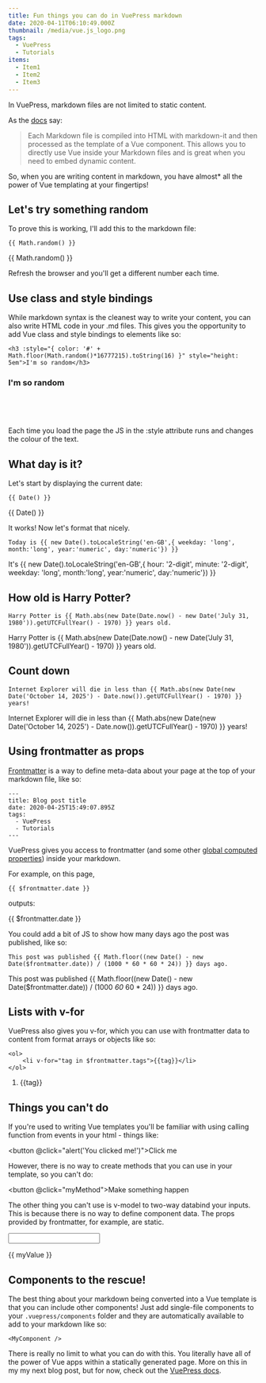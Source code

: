 ```yaml
---
title: Fun things you can do in VuePress markdown
date: 2020-04-11T06:10:49.000Z
thumbnail: /media/vue.js_logo.png
tags:
  - VuePress
  - Tutorials
items:
  - Item1
  - Item2
  - Item3
---
```

In VuePress, markdown files are not limited to static content. 

As the [docs](https://vuepress.vuejs.org/guide/#how-it-works) say:

> Each Markdown file is compiled into HTML with markdown-it and then processed as the template of a Vue component. This allows you to directly use Vue inside your Markdown files and is great when you need to embed dynamic content.

So, when you are writing content in markdown, you have almost* all the power of Vue templating at your fingertips!

## Let's try something random

To prove this is working, I'll add this to the markdown file:

```
{{ Math.random() }}
```

{{ Math.random() }}

Refresh the browser and you'll get a different number each time. 

## Use class and style bindings

While markdown syntax is the cleanest way to write your content, you can also write HTML code in your .md files. This gives you the opportunity to add Vue class and style bindings to elements like so:

```
<h3 :style="{ color: '#' + Math.floor(Math.random()*16777215).toString(16) }" style="height: 5em">I'm so random</h3>
```

<h3 :style="{ color: '#' + Math.floor(Math.random()*16777215).toString(16) }" style="height: 5em">I'm so random</h3>

Each time you load the page the JS in the :style attribute runs and changes the colour of the text.

## What day is it?

Let's start by displaying the current date:

```
{{ Date() }}
```

{{ Date() }}

It works! Now let's format that nicely.

```
Today is {{ new Date().toLocaleString('en-GB',{ weekday: 'long', month:'long', year:'numeric', day:'numeric'}) }}
```

It's {{ new Date().toLocaleString('en-GB',{ hour: '2-digit', minute: '2-digit', weekday: 'long', month:'long', year:'numeric', day:'numeric'}) }}

## How old is Harry Potter?

```
Harry Potter is {{ Math.abs(new Date(Date.now() - new Date('July 31, 1980')).getUTCFullYear() - 1970) }} years old.
```

Harry Potter is {{ Math.abs(new Date(Date.now() - new Date('July 31, 1980')).getUTCFullYear() - 1970) }} years old.

## Count down

```
Internet Explorer will die in less than {{ Math.abs(new Date(new Date('October 14, 2025') - Date.now()).getUTCFullYear() - 1970) }} years!
```

Internet Explorer will die in less than {{ Math.abs(new Date(new Date('October 14, 2025') - Date.now()).getUTCFullYear() - 1970) }} years!

## Using frontmatter as props

[Frontmatter](https://v1.vuepress.vuejs.org/guide/frontmatter.html) is a way to define meta-data about your page at the top of your markdown file, like so:

```
---
title: Blog post title
date: 2020-04-25T15:49:07.895Z
tags:
  - VuePress
  - Tutorials
---
```

VuePress gives you access to frontmatter (and some other [global computed properties](https://v1.vuepress.vuejs.org/guide/global-computed.html)) inside your markdown.

For example, on this page, 

```
{{ $frontmatter.date }}
```

outputs:

{{ $frontmatter.date }}

You could add a bit of JS to show how many days ago the post was published, like so:

```
This post was published {{ Math.floor((new Date() - new Date($frontmatter.date)) / (1000 * 60 * 60 * 24)) }} days ago.
```

This post was published {{ Math.floor((new Date() - new Date($frontmatter.date)) / (1000  *60*  60 * 24)) }} days ago.

## Lists with v-for

VuePress also gives you v-for, which you can use with frontmatter data to content from format arrays or objects like so:

```
<ol>
    <li v-for="tag in $frontmatter.tags">{{tag}}</li>
</ol>
```

<ol>
    <li v-for="tag in $frontmatter.tags">{{tag}}</li>
</ol>

## Things you can't do

If you're used to writing Vue templates you'll be familiar with using calling function from events in your html - things like:

<button @click="alert('You clicked me!')">Click me</button>

However, there is no way to create methods that you can use in your template, so you can't do:

<button @click="myMethod">Make something happen</button>

The other thing you can't use is v-model to two-way databind your inputs. This is because there is no way to define component data. The props provided by frontmatter, for example, are static.

<input v-model="myValue">
<p>{{ myValue }}</p>

## Components to the rescue!

The best thing about your markdown being converted into a Vue template is that you can include other components! Just add single-file components to your `.vuepress/components` folder and they are automatically available to add to your markdown like so:

```
<MyComponent />
```

There is really no limit to what you can do with this. You literally have all of the power of Vue apps within a statically generated page. More on this in my my next blog post, but for now, check out the [VuePress docs](https://vuepress.vuejs.org/guide/using-vue.html#using-components).

<TinyLetter />